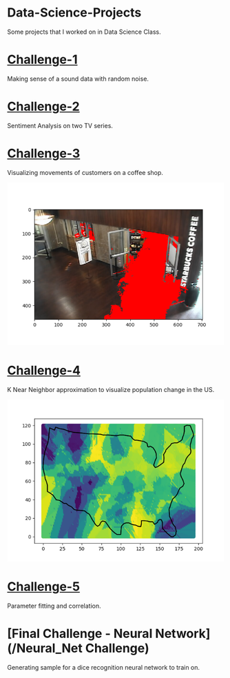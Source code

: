 # Data-Science-Projects
Some projects that I worked on in Data Science Class. 

# [Challenge-1](/Challenge_1)
  Making sense of a sound data with random noise. 
  
# [Challenge-2](/Challenge_2)
  Sentiment Analysis on two TV series. 
  
# [Challenge-3](/Challenge_3)
  Visualizing movements of customers on a coffee shop. 
  
  ![Starbucks](/Challenge_3/o_ApricotZebra.png)
  
# [Challenge-4](/Challenge_4)
  K Near Neighbor approximation to visualize population change in the US.
  
  ![KNN](/Challenge_4/figure.png)
  
# [Challenge-5](/Challenge_5)
  Parameter fitting and correlation.
  
# [Final Challenge - Neural Network](/Neural_Net Challenge)
  Generating sample for a dice recognition neural network to train on.
